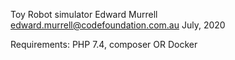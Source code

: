 Toy Robot simulator
Edward Murrell
edward.murrell@codefoundation.com.au
July, 2020

Requirements: PHP 7.4, composer 
OR Docker
